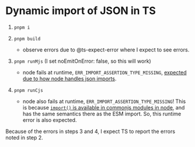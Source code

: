 # Dynamic import of JSON in TS

1. `pnpm i`
2. `pnpm build`

    - observe errors due to @ts-expect-error where I expect to see errors.

3. `pnpm runMjs` (I set noEmitOnError: false, so this will work)

    - node fails at runtime, `ERR_IMPORT_ASSERTION_TYPE_MISSING`, [expected due to how node handles json imports](https://nodejs.org/api/esm.html#json-modules).

4. `pnpm runCjs`
    - node also fails at runtime, `ERR_IMPORT_ASSERTION_TYPE_MISSING`!
    This is because [`import()` is available in commonjs modules in node](https://nodejs.org/api/esm.html#import-expressions), and has the same semantics there as the ESM import. So, this runtime error is also expected.

Because of the errors in steps 3 and 4, I expect TS to report the errors noted in step 2.
